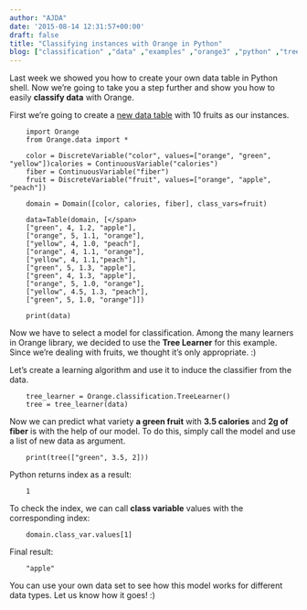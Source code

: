 ```yaml
---
author: "AJDA"
date: '2015-08-14 12:31:57+00:00'
draft: false
title: "Classifying instances with Orange in Python"
blog: ["classification" ,"data" ,"examples" ,"orange3" ,"python" ,"tree" ]
---
```


Last week we showed you how to create your own data table in Python shell. Now we’re going to take you a step further and show you how to easily **classify data** with Orange.

First we’re going to create a [new data table](/blog/2015/08/07/creating-a-new-data-table-in-orange-through-python/) with 10 fruits as our instances.

```    
    import Orange
    from Orange.data import *
    
    color = DiscreteVariable("color", values=["orange", "green", "yellow"])calories = ContinuousVariable("calories")
    fiber = ContinuousVariable("fiber")
    fruit = DiscreteVariable("fruit", values=["orange", "apple", "peach"])
    
    domain = Domain([color, calories, fiber], class_vars=fruit)
    
    data=Table(domain, [</span>
    ["green", 4, 1.2, "apple"], 
    ["orange", 5, 1.1, "orange"],
    ["yellow", 4, 1.0, "peach"],
    ["orange", 4, 1.1, "orange"],
    ["yellow", 4, 1.1,"peach"],
    ["green", 5, 1.3, "apple"],
    ["green", 4, 1.3, "apple"],
    ["orange", 5, 1.0, "orange"],
    ["yellow", 4.5, 1.3, "peach"],
    ["green", 5, 1.0, "orange"]])
    
    print(data)
```

Now we have to select a model for classification. Among the many learners in Orange library, we decided to use the **Tree Learner** for this example. Since we’re dealing with fruits, we thought it’s only appropriate. :)

Let’s create a learning algorithm and use it to induce the classifier from the data.

```
    tree_learner = Orange.classification.TreeLearner()
    tree = tree_learner(data)
```

Now we can predict what variety **a green fruit** with **3.5 calories** and **2g of fiber** is with the help of our model. To do this, simply call the model and use a list of new data as argument.

```
    print(tree(["green", 3.5, 2]))
```

Python returns index as a result:

```
    1
```

To check the index, we can call **class variable** values with the corresponding index:

```
    domain.class_var.values[1]
```

Final result:

```
    "apple"
```

You can use your own data set to see how this model works for different data types. Let us know how it goes! :)
